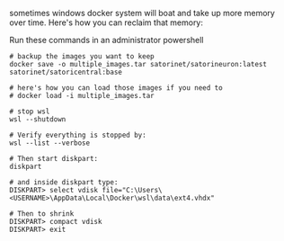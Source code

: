 sometimes windows docker system will boat and take up more memory over time. Here's how you can reclaim that memory:

Run these commands in an administrator powershell
```
# backup the images you want to keep
docker save -o multiple_images.tar satorinet/satorineuron:latest satorinet/satoricentral:base

# here's how you can load those images if you need to
# docker load -i multiple_images.tar

# stop wsl
wsl --shutdown

# Verify everything is stopped by:
wsl --list --verbose

# Then start diskpart:
diskpart

# and inside diskpart type:
DISKPART> select vdisk file="C:\Users\<USERNAME>\AppData\Local\Docker\wsl\data\ext4.vhdx"

# Then to shrink
DISKPART> compact vdisk
DISKPART> exit
```
